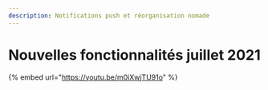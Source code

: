 ```yaml
---
description: Notifications push et réorganisation nomade
---
```


# Nouvelles fonctionnalités juillet 2021

{% embed url="https://youtu.be/m0iXwjTU91o" %}

